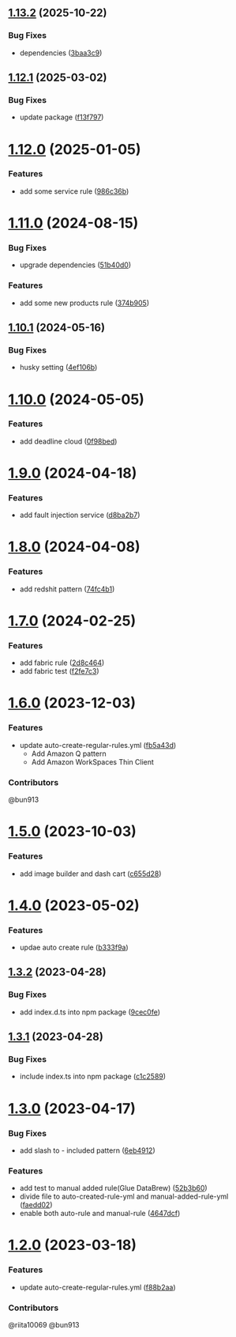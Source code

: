 ## [1.13.2](https://github.com/bun913/textlint-rule-aws-service-name/compare/v1.13.1...v1.13.2) (2025-10-22)


### Bug Fixes

* dependencies ([3baa3c9](https://github.com/bun913/textlint-rule-aws-service-name/commit/3baa3c9bf872594e198e1140b8130585c828b147))

## [1.12.1](https://github.com/bun913/textlint-rule-aws-service-name/compare/v1.12.0...v1.12.1) (2025-03-02)


### Bug Fixes

* update package ([f13f797](https://github.com/bun913/textlint-rule-aws-service-name/commit/f13f7975af723856a2fe09004ebc8b9a3d5dc7b1))

# [1.12.0](https://github.com/bun913/textlint-rule-aws-service-name/compare/v1.11.0...v1.12.0) (2025-01-05)


### Features

* add some service rule ([986c36b](https://github.com/bun913/textlint-rule-aws-service-name/commit/986c36bf3fb7d471b0752ddedd3f5002c9bcd6fc))

# [1.11.0](https://github.com/bun913/textlint-rule-aws-service-name/compare/v1.10.1...v1.11.0) (2024-08-15)


### Bug Fixes

* upgrade dependencies ([51b40d0](https://github.com/bun913/textlint-rule-aws-service-name/commit/51b40d0f1410868d3030d70a5d79d015bc683180))


### Features

* add some new products rule ([374b905](https://github.com/bun913/textlint-rule-aws-service-name/commit/374b90599035d86d1135a8dca49ec4b429254322))

## [1.10.1](https://github.com/bun913/textlint-rule-aws-service-name/compare/v1.10.0...v1.10.1) (2024-05-16)


### Bug Fixes

* husky setting ([4ef106b](https://github.com/bun913/textlint-rule-aws-service-name/commit/4ef106b8812926c67db78189ecf51d67e4807928))

# [1.10.0](https://github.com/bun913/textlint-rule-aws-service-name/compare/v1.9.0...v1.10.0) (2024-05-05)


### Features

* add deadline cloud ([0f98bed](https://github.com/bun913/textlint-rule-aws-service-name/commit/0f98bed7a78ea72fbed7362460c2d4436421593d))

# [1.9.0](https://github.com/bun913/textlint-rule-aws-service-name/compare/v1.8.0...v1.9.0) (2024-04-18)


### Features

* add fault injection service ([d8ba2b7](https://github.com/bun913/textlint-rule-aws-service-name/commit/d8ba2b7693b9dca90441aef089d937bda9d078a0))

# [1.8.0](https://github.com/bun913/textlint-rule-aws-service-name/compare/v1.7.0...v1.8.0) (2024-04-08)


### Features

* add redshit pattern ([74fc4b1](https://github.com/bun913/textlint-rule-aws-service-name/commit/74fc4b15dcad97bd2c5e2cf9509332cc7e26ad79))

# [1.7.0](https://github.com/bun913/textlint-rule-aws-service-name/compare/v1.6.0...v1.7.0) (2024-02-25)


### Features

* add fabric rule ([2d8c464](https://github.com/bun913/textlint-rule-aws-service-name/commit/2d8c4645e9cd4b44c005a7d23e9a1b9b4afc511e))
* add fabric test ([f2fe7c3](https://github.com/bun913/textlint-rule-aws-service-name/commit/f2fe7c371008a6413bd80cd5a366b58760742585))

# [1.6.0](https://github.com/bun913/textlint-rule-aws-service-name/compare/v1.5.0...v1.6.0) (2023-12-03)

### Features

* update auto-create-regular-rules.yml ([fb5a43d](https://github.com/bun913/textlint-rule-aws-service-name/commit/fb5a43dd158d5592f283326c021d9ead8e3ed59d))
    * Add Amazon Q pattern
    * Add Amazon WorkSpaces Thin Client

### Contributors

@bun913

# [1.5.0](https://github.com/bun913/textlint-rule-aws-service-name/compare/v1.4.0...v1.5.0) (2023-10-03)


### Features

* add image builder and dash cart ([c655d28](https://github.com/bun913/textlint-rule-aws-service-name/commit/c655d28bf37dbd4eb668b15013d473698922f3fc))

# [1.4.0](https://github.com/bun913/textlint-rule-aws-service-name/compare/v1.3.2...v1.4.0) (2023-05-02)


### Features

* updae auto create rule ([b333f9a](https://github.com/bun913/textlint-rule-aws-service-name/commit/b333f9a4d7945760a225c4b6ff6784be65286836))

## [1.3.2](https://github.com/bun913/textlint-rule-aws-service-name/compare/v1.3.1...v1.3.2) (2023-04-28)


### Bug Fixes

* add index.d.ts into npm package ([9cec0fe](https://github.com/bun913/textlint-rule-aws-service-name/commit/9cec0fed8586e0f3c3e032025a8e4168662a68a6))

## [1.3.1](https://github.com/bun913/textlint-rule-aws-service-name/compare/v1.3.0...v1.3.1) (2023-04-28)


### Bug Fixes

* include index.ts into npm package ([c1c2589](https://github.com/bun913/textlint-rule-aws-service-name/commit/c1c2589b3cc78caf81d9cbc0c30108c2ef7a9d6e))

# [1.3.0](https://github.com/bun913/textlint-rule-aws-service-name/compare/v1.2.0...v1.3.0) (2023-04-17)


### Bug Fixes

* add slash to - included pattern ([6eb4912](https://github.com/bun913/textlint-rule-aws-service-name/commit/6eb4912c62f26bba3392d21d7c026f5f45ac8799))


### Features

* add test to manual added rule(Glue DataBrew) ([52b3b60](https://github.com/bun913/textlint-rule-aws-service-name/commit/52b3b605a5f981c660eadc1e17c057f664a5ed55))
* divide file to auto-created-rule-yml and manual-added-rule-yml ([faedd02](https://github.com/bun913/textlint-rule-aws-service-name/commit/faedd023393c54b0276d5a06d2218cfb2cb648d0))
* enable both auto-rule and manual-rule ([4647dcf](https://github.com/bun913/textlint-rule-aws-service-name/commit/4647dcf0806a82c39ba0f09a0fd04b7dcc7a44f2))

# [1.2.0](https://github.com/bun913/textlint-rule-aws-service-name/compare/v1.1.2...v1.2.0) (2023-03-18)


### Features

* update auto-create-regular-rules.yml ([f88b2aa](https://github.com/bun913/textlint-rule-aws-service-name/commit/f88b2aa0a1829ba1c1914f00e9ba92618845c427))


### Contributors

@riita10069 @bun913
